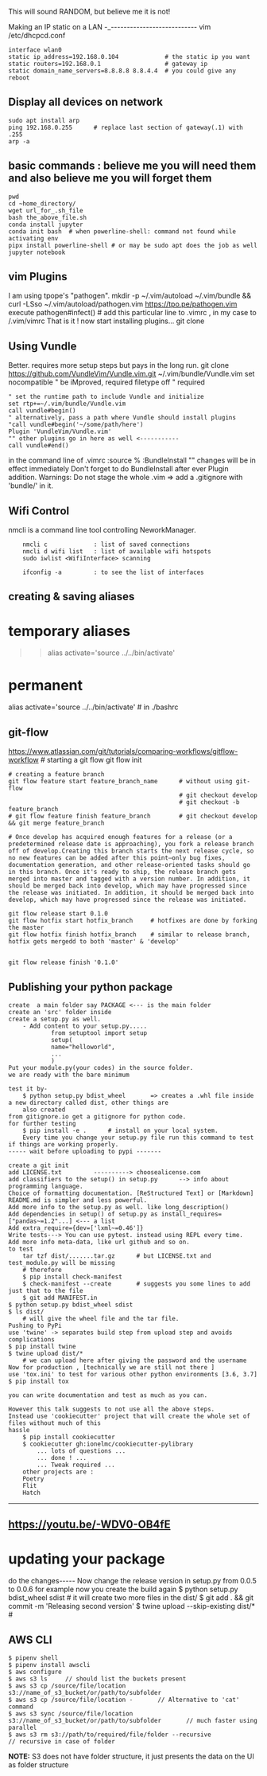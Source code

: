 This will sound RANDOM, but believe me it is not!

Making an IP static on a LAN
-_---------------------------
    vim /etc/dhcpcd.conf
    
    interface wlan0
    static ip_address=192.168.0.104             # the static ip you want
    static routers=192.168.0.1                  # gateway ip
    static domain_name_servers=8.8.8.8 8.8.4.4  # you could give any
    reboot

Display all devices on network
----------------------------------
    sudo apt install arp 
    ping 192.168.0.255      # replace last section of gateway(.1) with .255
    arp -a


basic commands : believe me you will need them and also believe me you will forget them
--------------------------------------------------------

    pwd
    cd ~home_directory/
    wget url_for_.sh_file
    bash the_above_file.sh
    conda install jupyter
    conda init bash  # when powerline-shell: command not found while activating env
    pipx install powerline-shell # or may be sudo apt does the job as well
    jupyter notebook

vim Plugins
-----------
I am using tpope's "pathogen". 
    mkdir -p ~/.vim/autoload ~/.vim/bundle && \
    curl -LSso ~/.vim/autoload/pathogen.vim https://tpo.pe/pathogen.vim
    execute pathogen#infect()           # add this particular line to .vimrc , in my case to /.vim/vimrc
That is it ! now start installing plugins... git clone

Using Vundle
-------------
Better. 
requires more setup steps but pays in the long run.
    git clone https://github.com/VundleVim/Vundle.vim.git ~/.vim/bundle/Vundle.vim
    set nocompatible              " be iMproved, required
    filetype off                  " required

    " set the runtime path to include Vundle and initialize
    set rtp+=~/.vim/bundle/Vundle.vim
    call vundle#begin()
    " alternatively, pass a path where Vundle should install plugins
    "call vundle#begin('~/some/path/here')
    Plugin 'VundleVim/Vundle.vim'
    "" other plugins go in here as well <-----------
    call vundle#end() 
in the command line of .vimrc
    :source  %
    :BundleInstall "" changes will be in effect immediately
Don't forget to do BundleInstall after ever Plugin addition.
Warnings: Do not stage the whole .vim => add a .gitignore with 'bundle/' in it. 


Wifi Control
--------------
nmcli is a command line tool controlling NeworkManager. 
        
        nmcli c             : list of saved connections
        nmcli d wifi list   : list of available wifi hotspots
        sudo iwlist <WifiInterface> scanning

        ifconfig -a         : to see the list of interfaces

creating & saving aliases
--------------------------
# temporary aliases
>> alias activate='source ../../bin/activate'

# permanent
alias activate='source ../../bin/activate'  # in ./bashrc


git-flow
------------------
https://www.atlassian.com/git/tutorials/comparing-workflows/gitflow-workflow
    # starting a git flow
    git flow init

    # creating a feature branch
    git flow feature start feature_branch_name      # without using git-flow
                                                    # git checkout develop
                                                    # git checkout -b feature_branch
    # git flow feature finish feature_branch        # git checkout develop && git merge feature_branch

    # Once develop has acquired enough features for a release (or a predetermined release date is approaching), you fork a release branch off of develop.Creating this branch starts the next release cycle, so no new features can be added after this point—only bug fixes, documentation generation, and other release-oriented tasks should go in this branch. Once it's ready to ship, the release branch gets merged into master and tagged with a version number. In addition, it should be merged back into develop, which may have progressed since the release was initiated. In addition, it should be merged back into develop, which may have progressed since the release was initiated.
    
    git flow release start 0.1.0
    git flow hotfix start hotfix_branch     # hotfixes are done by forking the master
    git flow hotfix finish hotfix_branch    # similar to release branch, hotfix gets mergedd to both 'master' & 'develop'


    git flow release finish '0.1.0'

Publishing your python package
------------------------------

    create  a main folder say PACKAGE <--- is the main folder 
    create an 'src' folder inside
    create a setup.py as well. 
        - Add content to your setup.py..... 
                from setuptool import setup
                setup(
                name="helloworld",
                ...
                )
    Put your module.py(your codes) in the source folder. 
    we are ready with the bare minimum 

    test it by-
        $ python setup.py bdist_wheel       => creates a .whl file inside a new directory called dist, other things are 
        also created
    from gitignore.io get a gitignore for python code. 
    for further testing 
        $ pip install -e .      # install on your local system.
        Every time you change your setup.py file run this command to test if things are working properly.
    ----- wait before uploading to pypi -------

    create a git init
    add LICENSE.txt         ----------> choosealicense.com
    add classifiers to the setup() in setup.py      --> info about programming language. 
    Choice of formatting documentation. [ReStructured Text] or [Markdown] README.md is simpler and less powerful.
    Add more info to the setup.py as well. like long_description() 
    Add dependencies in setup() of setup.py as install_requires=["pandas~=1.2"...] <--- a list
    Add extra_require={dev=['lxml~=0.46']}
    Write tests---> You can use pytest. instead using REPL every time.  
    Add more info meta-data, like url github and so on. 
    to test
        tar tzf dist/.......tar.gz      # but LICENSE.txt and test_module.py will be missing 
        # therefore 
        $ pip install check-manifest
        $ check-manifest --create       # suggests you some lines to add just that to the file
        $ git add MANIFEST.in       
    $ python setup.py bdist_wheel sdist
    $ ls dist/
        # will give the wheel file and the tar file. 
    Pushing to PyPi
    use 'twine' -> separates build step from upload step and avoids complications
    $ pip install twine
    $ twine upload dist/*
        # we can upload here after giving the password and the username
    Now for production , [technically we are still not there ]
    use 'tox.ini' to test for various other python environments [3.6, 3.7]    
    $ pip install tox 
    
    you can write documentation and test as much as you can. 

    However this talk suggests to not use all the above steps. 
    Instead use 'cookiecutter' project that will create the whole set of files without much of this 
    hassle
        $ pip install cookiecutter
        $ cookiecutter gh:ionelmc/cookiecutter-pylibrary
            ... lots of questions ...
            ... done ! ...
            ... Tweak required ...
        other projects are :
        Poetry 
        Flit
        Hatch
---------------------------------------------
https://youtu.be/-WDV0-OB4fE
---------------------------------------------

# updating your package
do the changes-----
Now change the release version in setup.py from 0.0.5 to 0.0.6 for example 
now you create the build again 
    $ python setup.py bdist_wheel sdist         # it will create two more files in the dist/
    $ git add . && git commit -m 'Releasing second version'
    $ twine upload --skip-existing dist/*
    # 

## AWS CLI

```
$ pipenv shell
$ pipenv install awscli
$ aws configure
$ aws s3 ls     // should list the buckets present
$ aws s3 cp /source/file/location s3://name_of_s3_bucket/or/path/to/subfolder
$ aws s3 cp /source/file/location -       // Alternative to 'cat' command 
$ aws s3 sync /source/file/location s3://name_of_s3_bucket/or/path/to/subfolder       // much faster using parallel
$ aws s3 rm s3://path/to/required/file/folder --recursive                             // recursive in case of folder

```
**NOTE:** S3 does not have folder structure, it just presents the data on the UI as folder structure
